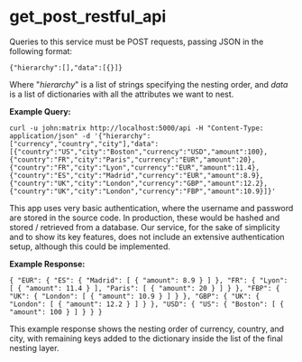 # get_post_restful_api

Queries to this service must be POST requests, passing JSON in the following format:

`{"hierarchy":[],"data":[{}]}`

Where "*hierarchy*" is a list of strings specifying the nesting order, and *data* is a list of dictionaries with all the attributes we want to nest.

**Example Query:**

`curl -u john:matrix http://localhost:5000/api -H "Content-Type: application/json" -d '{"hierarchy":["currency","country","city"],"data":[{"country":"US","city":"Boston","currency":"USD","amount":100},{"country":"FR","city":"Paris","currency":"EUR","amount":20},{"country":"FR","city":"Lyon","currency":"EUR","amount":11.4},{"country":"ES","city":"Madrid","currency":"EUR","amount":8.9},{"country":"UK","city":"London","currency":"GBP","amount":12.2},{"country":"UK","city":"London","currency":"FBP","amount":10.9}]}'`
  
This app uses very basic authentication, where the username and password are stored in the source code.
In production, these would be hashed and stored / retrieved from a database.
Our service, for the sake of simplicity and to show its key features, does not include an extensive authentication setup, although this could be implemented.

**Example Response:**

`{
  "EUR": {
    "ES": {
      "Madrid": [
        {
          "amount": 8.9
        }
      ]
    },
    "FR": {
      "Lyon": [
        {
          "amount": 11.4
        }
      ],
      "Paris": [
        {
          "amount": 20
        }
      ]
    }
  },
  "FBP": {
    "UK": {
      "London": [
        {
          "amount": 10.9
        }
      ]
    }
  },
  "GBP": {
    "UK": {
      "London": [
        {
          "amount": 12.2
        }
      ]
    }
  },
  "USD": {
    "US": {
      "Boston": [
        {
          "amount": 100
        }
      ]
    }
  }
}`

This example response shows the nesting order of currency, country, and city, with remaining keys added to the dictionary inside the list of the final nesting layer.